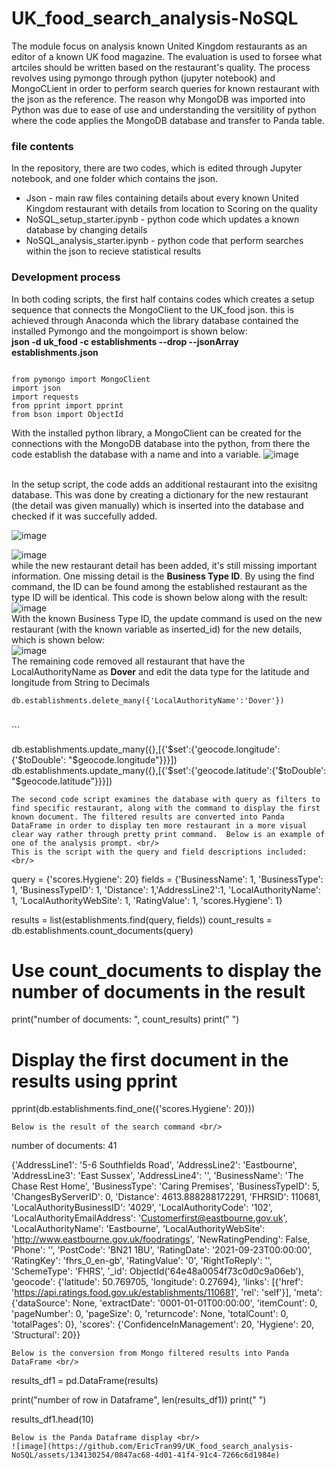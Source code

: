 # UK_food_search_analysis-NoSQL
The module focus on analysis known United Kingdom restaurants as an editor of a known UK food magazine. The evaluation is used to forsee what artciles should be written based on the restaurant's quality. The process revolves using pymongo through python (jupyter notebook) and MongoCLient in order to perform search queries for known restaurant with the json as the reference. The reason why MongoDB was imported into Python was due to ease of use and understanding the versitility of python where the code applies the MongoDB database and transfer to Panda table.

### file contents
In the repository, there are two codes, which is edited through Jupyter notebook, and one folder which contains the json. <br/>
- Json - main raw files containing details about every known United Kingdom restaurant with details from location to Scoring on the quality
- NoSQL_setup_starter.ipynb - python code which updates a known database by changing details 
- NoSQL_analysis_starter.ipynb - python code that perform searches within the json to recieve statistical results


### Development process
In both coding scripts, the first half contains codes which creates a setup sequence that connects the MongoClient to the UK_food json. this is achieved through Anaconda which the library database contained the installed Pymongo and the mongoimport is shown below: <br/>
**json -d uk_food -c establishments --drop --jsonArray establishments.json** <br/>
```

from pymongo import MongoClient
import json
import requests 
from pprint import pprint
from bson import ObjectId

```
With the installed python library, a MongoClient can be created for the connections with the MongoDB database into the python, from there the code establish the database with a name and into a variable.
  ![image](https://github.com/EricTran99/UK_food_search_analysis-NoSQL/assets/134130254/c87fdb58-02ef-46dc-8522-b91e1449de5d)

  <br/>
In the setup script, the code adds an additional restaurant into the exisitng database. This was done by creating a dictionary for the new restaurant (the detail was given manually) which is inserted into the database and checked if it was succefully added. <br/>

![image](https://github.com/EricTran99/UK_food_search_analysis-NoSQL/assets/134130254/68bba5f5-b730-43ca-b802-18981060fc30)

![image](https://github.com/EricTran99/UK_food_search_analysis-NoSQL/assets/134130254/7e351dbd-ce10-47b9-bcc7-b2eceb52edab)
 <br/>
while the new restaurant detail has been added, it's still missing important information. One missing detail is the **Business Type ID**. By using the find command, the ID can be found among the established restaurant as the type ID will be identical. This code is shown below along with the result: <br/>
![image](https://github.com/EricTran99/UK_food_search_analysis-NoSQL/assets/134130254/26e8194d-78e7-4aeb-b342-d86e2bc8dfb4)
 <br/>
With the known Business Type ID, the update command is used on the new restaurant (with the known variable as inserted_id) for the new details, which is shown below: <br/>
 ![image](https://github.com/EricTran99/UK_food_search_analysis-NoSQL/assets/134130254/a03df2c1-9eee-497b-b6fd-030fb449134c)
 <br/>
The remaining code removed all restaurant that have the LocalAuthorityName as **Dover** and edit the data type for the latitude and longitude from String to Decimals
```
db.establishments.delete_many({'LocalAuthorityName':'Dover'})

```
 <br/>
```

db.establishments.update_many({},[{'$set':{'geocode.longitude':{'$toDouble': "$geocode.longitude"}}}]) <br/>
db.establishments.update_many({},[{'$set':{'geocode.latitude':{'$toDouble': "$geocode.latitude"}}}])

```
The second code script examines the database with query as filters to find specific restaurant, along with the command to display the first known document. The filtered results are converted into Panda DataFrame in order to display ten more restaurant in a more visual clear way rather through pretty print command.  Below is an example of one of the analysis prompt. <br/>
This is the script with the query and field descriptions included: <br/>

```

query = {'scores.Hygiene': 20}
fields = {'BusinessName': 1, 'BusinessType': 1, 'BusinessTypeID': 1, 'Distance': 1,'AddressLine2':1, 
          'LocalAuthorityName': 1, 'LocalAuthorityWebSite': 1, 
          'RatingValue': 1, 'scores.Hygiene': 1}

results = list(establishments.find(query, fields))
count_results = db.establishments.count_documents(query)
# Use count_documents to display the number of documents in the result
print("number of documents: ", count_results)
print(" ")
# Display the first document in the results using pprint
pprint(db.establishments.find_one({'scores.Hygiene': 20}))

```
Below is the result of the search command <br/>
```

number of documents:  41
 
{'AddressLine1': '5-6 Southfields Road',
 'AddressLine2': 'Eastbourne',
 'AddressLine3': 'East Sussex',
 'AddressLine4': '',
 'BusinessName': 'The Chase Rest Home',
 'BusinessType': 'Caring Premises',
 'BusinessTypeID': 5,
 'ChangesByServerID': 0,
 'Distance': 4613.888288172291,
 'FHRSID': 110681,
 'LocalAuthorityBusinessID': '4029',
 'LocalAuthorityCode': '102',
 'LocalAuthorityEmailAddress': 'Customerfirst@eastbourne.gov.uk',
 'LocalAuthorityName': 'Eastbourne',
 'LocalAuthorityWebSite': 'http://www.eastbourne.gov.uk/foodratings',
 'NewRatingPending': False,
 'Phone': '',
 'PostCode': 'BN21 1BU',
 'RatingDate': '2021-09-23T00:00:00',
 'RatingKey': 'fhrs_0_en-gb',
 'RatingValue': '0',
 'RightToReply': '',
 'SchemeType': 'FHRS',
 '_id': ObjectId('64e48a0054f73c0d0c9a06eb'),
 'geocode': {'latitude': 50.769705, 'longitude': 0.27694},
 'links': [{'href': 'https://api.ratings.food.gov.uk/establishments/110681',
            'rel': 'self'}],
 'meta': {'dataSource': None,
          'extractDate': '0001-01-01T00:00:00',
          'itemCount': 0,
          'pageNumber': 0,
          'pageSize': 0,
          'returncode': None,
          'totalCount': 0,
          'totalPages': 0},
 'scores': {'ConfidenceInManagement': 20, 'Hygiene': 20, 'Structural': 20}}

```
Below is the conversion from Mongo filtered results into Panda DataFrame <br/>
```

results_df1 = pd.DataFrame(results)

print("number of row in Dataframe", len(results_df1))
print(" ")

results_df1.head(10)

```
Below is the Panda Dataframe display <br/>
![image](https://github.com/EricTran99/UK_food_search_analysis-NoSQL/assets/134130254/0847ac68-4d01-41f4-91c4-7266c6d1984e)

